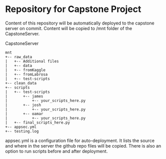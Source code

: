 # Repository for Capstone Project

Content of this repository will be automatically deployed to the capstone server on commit.
Content will be copied to /mnt folder of the CapstoneServer.

CapstoneServer
``` 
mnt
+-- raw_data 
|   +-- Additional files
|   +-- data
|   +-- fromKaggle
|   +-- fromLabrosa
|   +-- test-scripts 
+-- clean_data 
+-- scripts 
|   +-- test-scripts 
|       +-- james 
|           +-- your_scripts_here.py 
|       +-- josh 
|           +-- your_scripts_here.py 
|       +-- oamar 
|           +-- your_scripts_here.py 
|   +-- final_scripts_here.py 
+-- appsec.yml 
+-- testing.log 
``` 

appsec.yml is a configuration file for auto-deployment.
It lists the source and where in the server the github repo files will be copied.
There is also an option to run scripts before and after deployment.
